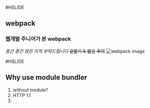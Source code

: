 #HSLIDE
## webpack
### 웹개발 주니어가 본 webpack
*중간 중간 많은 지적 부탁드립니다*
~~겉핥기 & 짧음 주의~~
![webpack image](https://webpack.github.io/assets/what-is-webpack.png)


#HSLIDE
## Why use module bundler
1. without module?
2. HTTP 1.1
3. <script src="blahblah">
4. IE..

#HSLIDE
## Concepts
    - Entry
    - Output
    - Loaders
    - Plugins

#HSLIDE
## better than others
 - loader
 - faster than browserify
 - module + bundler = webpack
 - plugins

#HSLIDE
## plugins
 - new UglifyJsPlugin()
 - new ExtractTextPlugin()
 - new I18nWebpackPlugin()
 - new NpmInstallWebpackPlugin()
 - [공식](https://webpack.js.org/plugins/)
 - [third-party](https://github.com/webpack-contrib/awesome-webpack#webpack-plugins)

#HSLIDE
## VS Parcel-bundler
- webpack을 기존의 것들?로 만들 기세
- no config
- 매우 빠름 [Benchmarks](https://www.npmjs.com/package/parcel-bundler#benchmarks)
- 한 글 문 서

#HSLIDE
## Parcel-bundler 맛보기
```
npm i -g parcel-bundler
npm init -y
paercel index.html
```
-p <port number>
[HMR](https://parceljs.org/hmr.html)

### Parcel build
```
parcel build index.js --out-dir ./
```

### plugin들은?
### migration?

## Parcel 2시간 결론
 - 토이 프로젝트때 빠르게 찍어내기 좋겠군

#VSLIDE
## 끝



